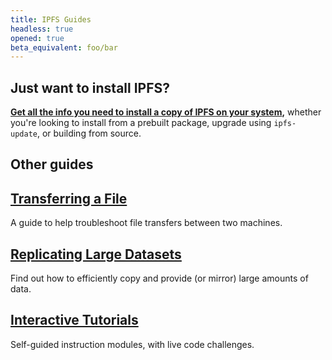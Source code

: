 ```yaml
---
title: IPFS Guides
headless: true
opened: true
beta_equivalent: foo/bar
---
```


## Just want to install IPFS?

<div class="alert alert-info">
<strong><a class="button button-primary" href="https://docs.ipfs.io/guides/guides/install/" role="button">Get all the info you need to install a copy of IPFS on your system</a>,</strong> whether you're looking to install from a prebuilt package, upgrade using <code>ipfs-update</code>, or building from source.
</div>

## Other guides

## [Transferring a File](https://github.com/ipfs/go-ipfs/blob/master/docs/file-transfer.md)

A guide to help troubleshoot file transfers between two machines.

## [Replicating Large Datasets](https://github.com/ipfs/archives/tree/master/tutorials/replicating-large-datasets)

Find out how to efficiently copy and provide (or mirror) large amounts of data.

## [Interactive Tutorials](https://proto.school/#/tutorials)

Self-guided instruction modules, with live code challenges.

